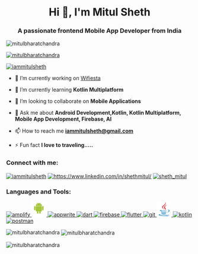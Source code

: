 <h1 align="center">Hi 👋, I'm Mitul Sheth</h1>
<h3 align="center">A passionate frontend Mobile App Developer from India</h3>

<p align="left"> <img src="https://komarev.com/ghpvc/?username=mitulbharatchandra&label=Profile%20views&color=0e75b6&style=flat" alt="mitulbharatchandra" /> </p>

<p align="left"> <a href="https://github.com/ryo-ma/github-profile-trophy"><img src="https://github-profile-trophy.vercel.app/?username=mitulbharatchandra" alt="mitulbharatchandra" /></a> </p>

<p align="left"> <a href="https://twitter.com/iammitulsheth" target="blank"><img src="https://img.shields.io/twitter/follow/iammitulsheth?logo=twitter&style=for-the-badge" alt="iammitulsheth" /></a> </p>

- 🔭 I’m currently working on [Wifiesta](https://tyny.to/s31211)

- 🌱 I’m currently learning **Kotlin Multiplatform**

- 👯 I’m looking to collaborate on **Mobile Applications**

- 💬 Ask me about **Android Development,Kotlin, Kotlin Multiplatform, Mobile App Development, Firebase, AI**

- 📫 How to reach me **iammitulsheth@gmail.com**

- ⚡ Fun fact **I love to traveling.....**

<h3 align="left">Connect with me:</h3>
<p align="left">
<a href="https://twitter.com/iammitulsheth" target="blank"><img align="center" src="https://raw.githubusercontent.com/rahuldkjain/github-profile-readme-generator/master/src/images/icons/Social/twitter.svg" alt="iammitulsheth" height="30" width="40" /></a>
<a href="https://linkedin.com/in/https://www.linkedin.com/in/shethmitul/" target="blank"><img align="center" src="https://raw.githubusercontent.com/rahuldkjain/github-profile-readme-generator/master/src/images/icons/Social/linked-in-alt.svg" alt="https://www.linkedin.com/in/shethmitul/" height="30" width="40" /></a>
<a href="https://instagram.com/sheth_mitul" target="blank"><img align="center" src="https://raw.githubusercontent.com/rahuldkjain/github-profile-readme-generator/master/src/images/icons/Social/instagram.svg" alt="sheth_mitul" height="30" width="40" /></a>
</p>

<h3 align="left">Languages and Tools:</h3>
<p align="left"> <a href="https://aws.amazon.com/amplify/" target="_blank" rel="noreferrer"> <img src="https://docs.amplify.aws/assets/logo-dark.svg" alt="amplify" width="40" height="40"/> </a> <a href="https://developer.android.com" target="_blank" rel="noreferrer"> <img src="https://raw.githubusercontent.com/devicons/devicon/master/icons/android/android-original-wordmark.svg" alt="android" width="40" height="40"/> </a> <a href="https://appwrite.io" target="_blank" rel="noreferrer"> <img src="https://www.vectorlogo.zone/logos/appwriteio/appwriteio-icon.svg" alt="appwrite" width="40" height="40"/> </a> <a href="https://dart.dev" target="_blank" rel="noreferrer"> <img src="https://www.vectorlogo.zone/logos/dartlang/dartlang-icon.svg" alt="dart" width="40" height="40"/> </a> <a href="https://firebase.google.com/" target="_blank" rel="noreferrer"> <img src="https://www.vectorlogo.zone/logos/firebase/firebase-icon.svg" alt="firebase" width="40" height="40"/> </a> <a href="https://flutter.dev" target="_blank" rel="noreferrer"> <img src="https://www.vectorlogo.zone/logos/flutterio/flutterio-icon.svg" alt="flutter" width="40" height="40"/> </a> <a href="https://git-scm.com/" target="_blank" rel="noreferrer"> <img src="https://www.vectorlogo.zone/logos/git-scm/git-scm-icon.svg" alt="git" width="40" height="40"/> </a> <a href="https://www.java.com" target="_blank" rel="noreferrer"> <img src="https://raw.githubusercontent.com/devicons/devicon/master/icons/java/java-original.svg" alt="java" width="40" height="40"/> </a> <a href="https://kotlinlang.org" target="_blank" rel="noreferrer"> <img src="https://www.vectorlogo.zone/logos/kotlinlang/kotlinlang-icon.svg" alt="kotlin" width="40" height="40"/> </a> <a href="https://postman.com" target="_blank" rel="noreferrer"> <img src="https://www.vectorlogo.zone/logos/getpostman/getpostman-icon.svg" alt="postman" width="40" height="40"/> </a> </p>

<p><img align="left" src="https://github-readme-stats.vercel.app/api/top-langs?username=mitulbharatchandra&show_icons=true&locale=en&layout=compact" alt="mitulbharatchandra" /></p>

<p>&nbsp;<img align="center" src="https://github-readme-stats.vercel.app/api?username=mitulbharatchandra&show_icons=true&locale=en" alt="mitulbharatchandra" /></p>

<p><img align="center" src="https://github-readme-streak-stats.herokuapp.com/?user=mitulbharatchandra&" alt="mitulbharatchandra" /></p>
